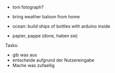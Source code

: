 -   toni fotograph?
-   bring weather baloon from home

-   ocean: build ships of bottles with arduino inside
-   papier, pappe (done, haben sie)

Tasks:
-   gib was aus
-   entscheide aufgrund der Nutzereingabe
-   Mache was zufaellig
